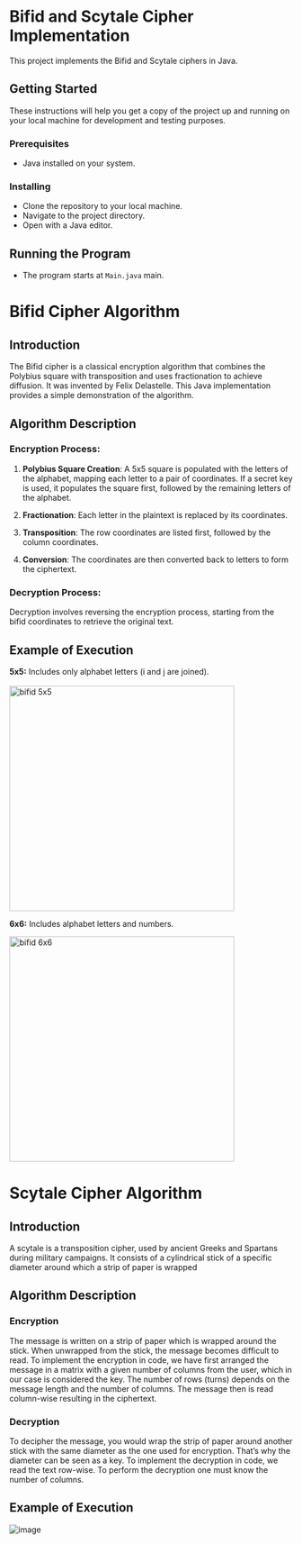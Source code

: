 # Bifid and Scytale Cipher Implementation

This project implements the Bifid and Scytale ciphers in Java.

## Getting Started

These instructions will help you get a copy of the project up and running on your local machine for development and testing purposes.

### Prerequisites

- Java installed on your system.

### Installing

- Clone the repository to your local machine.
- Navigate to the project directory.
- Open with a Java editor.

## Running the Program

- The program starts at `Main.java` main.

# Bifid Cipher Algorithm

## Introduction
The Bifid cipher is a classical encryption algorithm that combines the Polybius square with transposition and uses fractionation to achieve diffusion. It was invented by Felix Delastelle. This Java implementation provides a simple demonstration of the algorithm.

## Algorithm Description

### Encryption Process:
1. **Polybius Square Creation**: A 5x5 square is populated with the letters of the alphabet, mapping each letter to a pair of coordinates. If a secret key is used, it populates the square first, followed by the remaining letters of the alphabet.

2. **Fractionation**: Each letter in the plaintext is replaced by its coordinates.

3. **Transposition**: The row coordinates are listed first, followed by the column coordinates.

4. **Conversion**: The coordinates are then converted back to letters to form the ciphertext.

### Decryption Process:
Decryption involves reversing the encryption process, starting from the bifid coordinates to retrieve the original text.






## Example of Execution
**5x5:** Includes only alphabet letters (i and j are joined).  
<br>
  <img src="https://github.com/Zanaad/DataSecurityDetyra2/assets/96538665/da373828-8bd4-483d-bb76-0bccebd2bf3d" alt="bifid 5x5" height="400"> 

**6x6:** Includes alphabet letters and numbers.

  <img src="https://github.com/Zanaad/DataSecurityDetyra2/assets/96538665/cdb5799e-82da-4a90-bc8f-1272fca89427" alt="bifid 6x6" height="400"> 






# Scytale Cipher Algorithm

## Introduction
A scytale is a transposition cipher, used by ancient Greeks and Spartans during military campaigns. It consists of a cylindrical stick of a specific diameter around which a strip of paper is wrapped

## Algorithm Description

### Encryption 
The message is written on a strip of paper which is wrapped around the stick. When unwrapped from the stick, the message becomes difficult to read. To implement the encryption in code, we have first arranged the message in a matrix with a given number of columns from the user, which in our case is considered the key. The number of rows (turns) depends on the message length and the number of columns. The message then is read column-wise resulting in the ciphertext. 

### Decryption
To decipher the message, you would wrap the strip of paper around another stick with the same diameter as the one used for encryption. That’s why the diameter can be seen as a key. To implement the decryption in code, we read the text row-wise. To perform the decryption one must know the number of columns.

## Example of Execution

![image](https://github.com/Zanaad/DataSecurityDetyra2/assets/96538665/af77e087-5d29-444f-b1fc-9963fffb8587)


